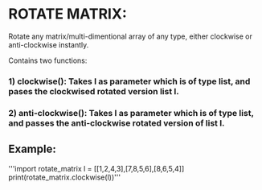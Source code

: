# ROTATE MATRIX:

Rotate any matrix/multi-dimentional array of any type, either clockwise or anti-clockwise instantly. 

Contains two functions:

### 1)  clockwise(): Takes l as parameter which is of type list, and pases the clockwised rotated version list l.

### 2) anti-clockwise(): Takes l as parameter which is of type list, and passes the anti-clockwise rotated version of list l.

## Example:

'''import rotate_matrix
l = [[1,2,4,3],[7,8,5,6],[8,6,5,4]]
print(rotate_matrix.clockwise(l))'''

